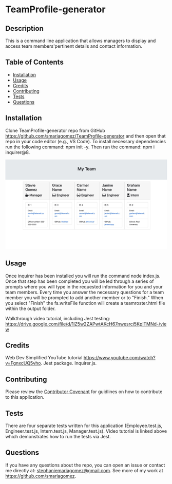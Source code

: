 # TeamProfile-generator
  
  ## Description
  This is a command line application that allows managers to display and access team members'pertinent details and contact information.
  
  ## Table of Contents
  
  - [Installation](#installation)
  - [Usage](#usage)
  - [Credits](#credits)
  - [Contributing](#contributing)
  - [Tests](#tests)
  - [Questions](#questions)
  
  ## Installation
  Clone TeamProfile-generator repo from GitHub https://github.com/smariagomez/TeamProfile-generator and then open that repo in your code editor (e.g., VS Code). To install necessary dependencies run the following command: npm init -y. Then run the command: npm i inquirer@8.

<img src="./Assets/browswerpicture.jpg">
  
  ## Usage
  Once inquirer has been installed you will run the command node index.js. Once that step has been completed you will be led through a series of prompts where you will type in the requested information for you and your team members. Every time you answer the necessary questions for a team member you will be prompted to add another member or to "Finish." When you select "Finish" the fs.writeFile function will create a teamroster.html file within the output folder.

  Walkthrough video tutorial, including Jest testing: https://drive.google.com/file/d/1lZ5w2ZAPwtAKcH67nwesrci5KplTMNd-/view
      
  ## Credits
 Web Dev Simplified YouTube tutorial https://www.youtube.com/watch?v=FgnxcUQ5vho. Jest package. Inquirer.js.
  
  ## Contributing
   Please review the [Contributor Covenant](https://www.contributor-covenant.org/) for guidlines on how to contribute to this application.
  
  ## Tests
  There are four separate tests written for this application (Employee.test.js, Engineer.test.js, Intern.test.js, Manager.test.js). Video tutorial is linked above which demonstrates how to run the tests via Jest.

  ## Questions

  If you have any questions about the repo, you can open an issue or contact me directly at: stephaniemariagomez@gmail.com. See more of my work at https://github.com/smariagomez.